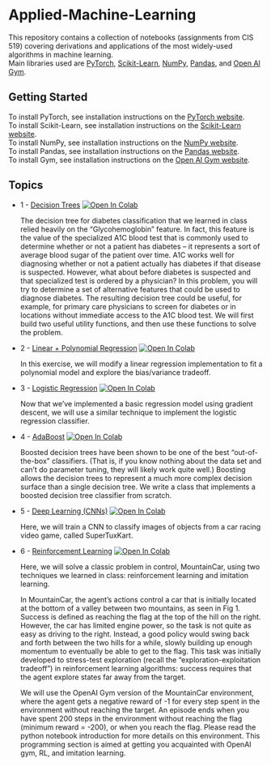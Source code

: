 # Applied-Machine-Learning
This repository contains a collection of notebooks (assignments from CIS 519) covering derivations and applications of the most widely-used algorithms in machine learning.  
Main libraries used are [PyTorch](https://github.com/pytorch/pytorch), [Scikit-Learn](https://github.com/scikit-learn/scikit-learn), [NumPy](https://github.com/numpy/numpy), [Pandas](https://github.com/pandas-dev/pandas), and [Open AI Gym](https://github.com/openai/gym).

## Getting Started
To install PyTorch, see installation instructions on the [PyTorch website](pytorch.org).  
To install Scikit-Learn, see installation instructions on the [Scikit-Learn website](scikit-learn.org).  
To install NumPy, see installation instructions on the [NumPy website](numpy.org).  
To install Pandas, see installation instructions on the [Pandas website](pandas.pydata.org).    
To install Gym, see installation instructions on the [Open AI Gym website](https://gym.openai.com/).

## Topics

* 1 - [Decision Trees](https://github.com/roynwu/Applied-Machine-Learning/blob/master/1.%20Decision%20Trees/notebook/decision_tree.ipynb) [![Open In Colab](https://colab.research.google.com/assets/colab-badge.svg)](https://colab.research.google.com/drive/1ifxNBdChd_8kqgWBxx9IEgce0afeEMMg?usp=sharing)

  The decision tree for diabetes classification that we learned in class relied heavily on the “Glycohemoglobin”
feature. In fact, this feature is the value of the specialized A1C blood test that is commonly used to determine
whether or not a patient has diabetes – it represents a sort of average blood sugar of the patient over time.
A1C works well for diagnosing whether or not a patient actually has diabetes if that disease is suspected.
However, what about before diabetes is suspected and that specialized test is ordered by a physician?
In this problem, you will try to determine a set of alternative features that could be used to diagnose diabetes.
The resulting decision tree could be useful, for example, for primary care physicians to screen for diabetes
or in locations without immediate access to the A1C blood test. We will first build two useful utility functions, and then use these functions to solve the problem.

* 2 - [Linear + Polynomial Regression](https://github.com/roynwu/Applied-Machine-Learning/blob/master/2.%20Linear%20%2B%20Polynomal%20Regression/notebook/linear%2Bpoly_regression.ipynb) [![Open In Colab](https://colab.research.google.com/assets/colab-badge.svg)](https://colab.research.google.com/drive/1aIYae6nJXeQlOmgZYpI700C2fGZUmMIg?usp=sharing)

  In this exercise, we will modify a linear regression implementation to fit a polynomial model
and explore the bias/variance tradeoff. 

* 3 - [Logistic Regression](https://github.com/roynwu/Applied-Machine-Learning/blob/master/3.%20Logistic%20Regression/notebook/logistic_regression.ipynb) [![Open In Colab](https://colab.research.google.com/assets/colab-badge.svg)](https://colab.research.google.com/drive/1T4Fk8J47EXLyJ4bHCR9OQGndrX2uYsy2?usp=sharing)

  Now that we’ve implemented a basic regression model using gradient descent, we will
use a similar technique to implement the logistic regression classifier.

* 4 - [AdaBoost](https://github.com/roynwu/Applied-Machine-Learning/blob/master/4.%20Adaboost/notebook/boosted.ipynb) [![Open In Colab](https://colab.research.google.com/assets/colab-badge.svg)](https://colab.research.google.com/drive/1lJFy_A9Y69_vNTe1hubvhiUCNfcOL9U7?usp=sharing)

  Boosted decision trees have been shown to be one of the best “out-of-the-box”
classifiers. (That is, if you know nothing about the data set and can’t do parameter tuning, they will likely
work quite well.) Boosting allows the decision trees to represent a much more complex decision surface than
a single decision tree. We write a class that implements a boosted decision tree classifier from scratch.

* 5 - [Deep Learning (CNNs)](https://github.com/roynwu/Applied-Machine-Learning/blob/master/5.%20Deep%20Learning%20(CNNs)/noteboook/cnn_classification.ipynb) [![Open In Colab](https://colab.research.google.com/assets/colab-badge.svg)](https://colab.research.google.com/drive/1tPsoSiJMf33XWYHnFogkJk3H7WDS8G7T?usp=sharing)

  Here, we will train a CNN to classify images of objects from a car racing video game, called SuperTuxKart.

* 6 - [Reinforcement Learning](https://github.com/roynwu/Applied-Machine-Learning/blob/master/6.%20Reinforcement%20Learning/notebook/mountain_car.ipynb) [![Open In Colab](https://colab.research.google.com/assets/colab-badge.svg)](https://colab.research.google.com/drive/1iSQZtyBd7bSMSRamHups4tkLPawmCcOJ?usp=sharing)

  Here, we will solve a classic problem in control, MountainCar, using two techniques
we learned in class: reinforcement learning and imitation learning.  

  In MountainCar, the agent’s actions control a car that is initially located at the bottom of a valley between
two mountains, as seen in Fig 1. Success is defined as reaching the flag at the top of the hill on the
right. However, the car has limited engine power, so the task is not quite as easy as driving to the right.
Instead, a good policy would swing back and forth between the two hills for a while, slowly building up
enough momentum to eventually be able to get to the flag. This task was initially developed to stress-test
exploration (recall the “exploration-exploitation tradeoff”) in reinforcement learning algorithms: success
requires that the agent explore states far away from the target.  

  We will use the OpenAI Gym version of the MountainCar environment, where the agent gets a negative
reward of -1 for every step spent in the environment without reaching the target. An episode ends when you
have spent 200 steps in the environment without reaching the flag (minimum reward = -200), or when you
reach the flag. Please read the python notebook introduction for more details on this environment.
This programming section is aimed at getting you acquainted with OpenAI gym, RL, and imitation learning.
